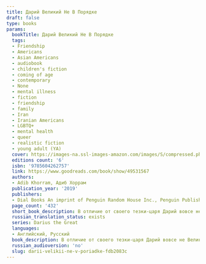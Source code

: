 ```yaml
---
title: Дарий Великий Не В Порядке
draft: false
type: books
params:
  bookTitle: Дарий Великий Не В Порядке
  tags:
  - Friendship
  - Americans
  - Asian Americans
  - audiobook
  - children's fiction
  - coming of age
  - contemporary
  - None
  - mental illness
  - fiction
  - friendship
  - family
  - Iran
  - Iranian Americans
  - LGBTQ+
  - mental health
  - queer
  - realistic fiction
  - young adult (YA)
  cover: https://images-na.ssl-images-amazon.com/images/S/compressed.photo.goodreads.com/books/1563370922l/49531567.jpg
  editions count: '6'
  isbn: '9785604262757'
  link: https://www.goodreads.com/book/show/49531567
  authors:
  - Adib Khorram, Адиб Хоррам
  publication_year: '2019'
  publishers:
  - Dial Books An imprint of Penguin Random House Inc., Penguin Publishing Group, Penguin Young Readers Group, Popcorn books, Thorndike Press
  page_count: '432'
  short_book_description: В отличие от своего тезки-царя Дарий вовсе не Великий. Он наполовину перс, но всю жизнь прожил в Портленде.
  russian_translation_status: exists
  series: Darius the Great
  languages:
  - Английский, Русский
  book_description: В отличие от своего тезки-царя Дарий вовсе не Великий. Он наполовину перс, но всю жизнь прожил в Портленде. В раннем возрасте Дарию диагностировали клиническую депрессию, и, несмотря на лечение, ему все еще сложно найти общий язык со сверстниками. Узнав, что его дедушка серьезно болен, Дарий вместе с семьей впервые отправляется в Иран. Там он знакомится с соседским мальчиком Сухрабом, дружба с которым навсегда меняет его жизнь.
  russian_audioversion: 'no'
  slug: darii-velikii-ne-v-poriadke-fdb2083c
---
```

